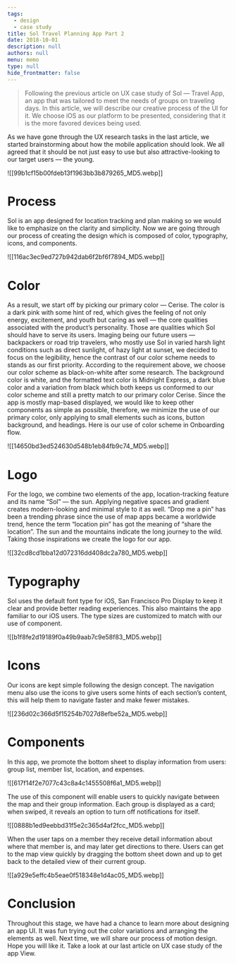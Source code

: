 ```yaml
---
tags: 
  - design
  - case study
title: Sol Travel Planning App Part 2
date: 2018-10-01
description: null
authors: null
menu: memo
type: null
hide_frontmatter: false
---
```

> Following the previous article on UX case study of Sol — Travel App, an app that was tailored to meet the needs of groups on traveling days. In this article, we will describe our creative process of the UI for it. We choose iOS as our platform to be presented, considering that it is the more favored devices being used.

As we have gone through the UX research tasks in the last article, we started brainstorming about how the mobile application should look. We all agreed that it should be not just easy to use but also attractive-looking to our target users — the young.

![[99b1cf15b00fdeb13f1963bb3b879265_MD5.webp]]

# Process
Sol is an app designed for location tracking and plan making so we would like to emphasize on the clarity and simplicity.
Now we are going through our process of creating the design which is composed of color, typography, icons, and components.

![[116ac3ec9ed727b942dab6f2bf6f7894_MD5.webp]]

# Color
As a result, we start off by picking our primary color — Cerise. The color is a dark pink with some hint of red, which gives the feeling of not only energy, excitement, and youth but caring as well — the core qualities associated with the product’s personality. Those are qualities which Sol should have to serve its users.
Imaging being our future users — backpackers or road trip travelers, who mostly use Sol in varied harsh light conditions such as direct sunlight, of hazy light at sunset, we decided to focus on the legibility, hence the contrast of our color scheme needs to stands as our first priority.
According to the requirement above, we choose our color scheme as black-on-white after some research. The background color is white, and the formatted text color is Midnight Express, a dark blue color and a variation from black which both keeps us conformed to our color scheme and still a pretty match to our primary color Cerise.
Since the app is mostly map-based displayed, we would like to keep other components as simple as possible, therefore, we minimize the use of our primary color, only applying to small elements such as icons, button background, and headings.
Here is our use of color scheme in Onboarding flow.

![[14650bd3ed524630d548b1eb84fb9c74_MD5.webp]]

# Logo
For the logo, we combine two elements of the app, location-tracking feature and its name “Sol” — the sun. Applying negative spaces and gradient creates modern-looking and minimal style to it as well.
“Drop me a pin” has been a trending phrase since the use of map apps became a worldwide trend, hence the term “location pin” has got the meaning of “share the location”. The sun and the mountains indicate the long journey to the wild. Taking those inspirations we create the logo for our app.

![[32cd8cd1bba12d072316dd408dc2a780_MD5.webp]]

# Typography
Sol uses the default font type for iOS, San Francisco Pro Display to keep it clear and provide better reading experiences. This also maintains the app familiar to our iOS users.
The type sizes are customized to match with our use of component.

![[b1f8fe2d19189f0a49b9aab7c9e58f83_MD5.webp]]

# Icons
Our icons are kept simple following the design concept. The navigation menu also use the icons to give users some hints of each section’s content, this will help them to navigate faster and make fewer mistakes.

![[236d02c366d5f15254b7027d8efbe52a_MD5.webp]]

# Components
In this app, we promote the bottom sheet to display information from users: group list, member list, location, and expenses.

![[617f14f2e7077c43c8a4c1455508f6a1_MD5.webp]]

The use of this component will enable users to quickly navigate between the map and their group information. Each group is displayed as a card; when swiped, it reveals an option to turn off notifications for itself.

![[0888b1ed9eebbd31f5e2c365d4af2fcc_MD5.webp]]

When the user taps on a member they receive detail information about where that member is, and may later get directions to there. Users can get to the map view quickly by dragging the bottom sheet down and up to get back to the detailed view of their current group.

![[a929e5effc4b5eae0f518348e1d4ac05_MD5.webp]]

# Conclusion
Throughout this stage, we have had a chance to learn more about designing an app UI. It was fun trying out the color variations and arranging the elements as well. Next time, we will share our process of motion design. Hope you will like it.
Take a look at our last article on UX case study of the app View.
